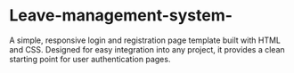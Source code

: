 # Leave-management-system-
A simple, responsive login and registration page template built with HTML and CSS. Designed for easy integration into any project, it provides a clean starting point for user authentication pages.
